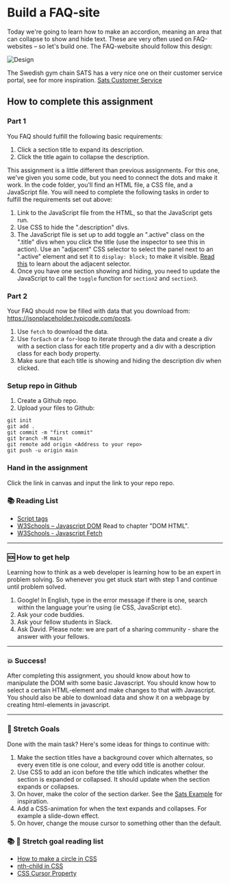 # Build a FAQ-site

Today we're going to learn how to make an accordion, meaning an area that can collapse to show and hide text. These are very often used on FAQ-websites – so let's build one. The FAQ-website should follow this design:

![Design](https://github.com/davidshore/chas_accordion/blob/main/FAQ-design.png?raw=true)

The Swedish gym chain SATS has a very nice one on their customer service portal, see for more inspiration. [Sats Customer Service](https://www.sats.se/kundservice/)

## How to complete this assignment

### Part 1

You FAQ should fulfill the following basic requirements:

1. Click a section title to expand its description.
2. Click the title again to collapse the description.

This assignment is a little different than previous assignments. For this one, we've given you some code, but you need to connect the dots and make it work. In the code folder, you'll find an HTML file, a CSS file, and a JavaScript file. You will need to complete the following tasks in order to fulfill the requirements set out above:

1. Link to the JavaScript file from the HTML, so that the JavaScript gets run.
1. Use CSS to hide the ".description" divs.
1. The JavaScript file is set up to add toggle an ".active" class on the ".title" divs when you click the title (use the inspector to see this in action). Use an "adjacent" CSS selector to select the panel next to an ".active" element and set it to `display: block;` to make it visible. [Read this](https://developer.mozilla.org/en-US/docs/Web/CSS/Adjacent_sibling_selectors) to learn about the adjacent selector.
1. Once you have one section showing and hiding, you need to update the JavaScript to call the `toggle` function for `section2` and `section3`.

### Part 2

Your FAQ should now be filled with data that you download from: https://jsonplaceholder.typicode.com/posts.

1. Use `fetch` to download the data.
1. Use `forEach` or a `for`-loop to iterate through the data and create a div with a section class for each title property and a div with a description class for each body property.
1. Make sure that each title is showing and hiding the description div when clicked.

### Setup repo in Github

1. Create a Github repo.
2. Upload your files to Github:

```
git init
git add .
git commit -m "first commit"
git branch -M main
git remote add origin <Address to your repo>
git push -u origin main
```

### Hand in the assignment

Click the link in canvas and input the link to your repo repo.

### :books: Reading List

- [Script tags](https://www.w3schools.com/tags/att_script_src.asp)
- [W3Schools – Javascript DOM](https://www.w3schools.com/js/js_htmldom.asp) Read to chapter "DOM HTML".
- [W3Schools - Javascript Fetch](https://www.w3schools.com/js/js_api_fetch.asp)

---

### :sos: How to get help

Learning how to think as a web developer is learning how to be an expert in problem solving. So whenever you get stuck start with step 1 and continue until problem solved.

1. Google! In English, type in the error message if there is one, search within the language your're using (ie CSS, JavaScript etc).
2. Ask your code buddies.
3. Ask your fellow students in Slack.
4. Ask David. Please note: we are part of a sharing community - share the answer with your fellows.

---

### :boom: Success!

After completing this assignment, you should know about how to manipulate the DOM with some basic Javascript. You should know how to select a certain HTML-element and make changes to that with Javascript. You should also be able to download data and show it on a webpage by creating html-elements in javascript.

---

### :runner: Stretch Goals

Done with the main task? Here's some ideas for things to continue with:

1. Make the section titles have a background cover which alternates, so every even title is one colour, and every odd title is another colour.
1. Use CSS to add an icon before the title which indicates whether the section is expanded or collapsed. It should update when the section expands or collapses.
1. On hover, make the color of the section darker. See the [Sats Example](https://www.sats.se/kundservice/) for inspiration.
1. Add a CSS-animation for when the text expands and collapses. For example a slide-down effect.
1. On hover, change the mouse cursor to something other than the default.

### :books: :runner: Stretch goal reading list

- [How to make a circle in CSS](https://davidwalsh.name/css-circles)
- [nth-child in CSS](https://developer.mozilla.org/en-US/docs/Web/CSS/:nth-child)
- [CSS Cursor Property](https://developer.mozilla.org/en-US/docs/Web/CSS/cursor)
